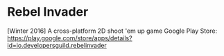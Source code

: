# Rebel Invader
[Winter 2016] A cross-platform 2D shoot 'em up game
Google Play Store: https://play.google.com/store/apps/details?id=io.developersguild.rebelinvader
